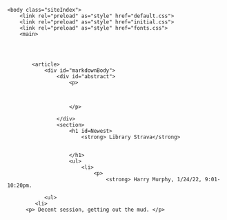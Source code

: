 
<html lang="en">

    <body class="siteIndex">
        <link rel="preload" as="style" href="default.css">
        <link rel="preload" as="style" href="initial.css">
        <link rel="preload" as="style" href="fonts.css">
        <main>
         
                
               
             
            <article>
                <div id="markdownBody">
                    <div id="abstract">
                        <p>
                         
                      
                          
                        </p>
                       
                    </div>
                    <section>
                        <h1 id=Newest>
                            <strong> Library Strava</strong>
                               

                        </h1>
                        <ul>
                            <li>
                                <p>
                                    <strong> Harry Murphy, 1/24/22, 9:01-10:20pm. 
                              
                <ul>
             <li>
          <p> Decent session, getting out the mud. </p>
                     
                     
            
             
     
